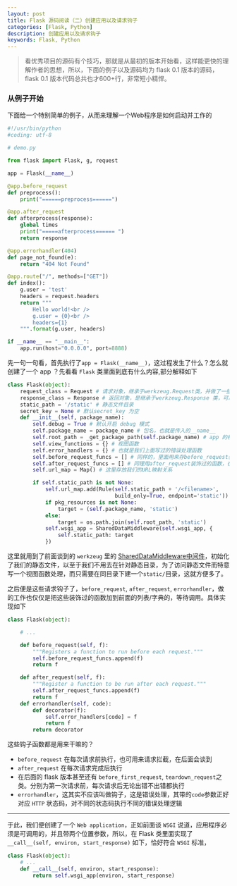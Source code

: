 ```yaml
---
layout: post
title: Flask 源码阅读（二）创建应用以及请求钩子
categories: [Flask, Python]
description: 创建应用以及请求钩子
keywords: Flask, Python
---
```


>看优秀项目的源码有个技巧，那就是从最初的版本开始看，这样能更快的理解作者的思想，所以，下面的例子以及源码均为 flask 0.1 版本的源码，flask 0.1 版本代码总共也才600+行，非常短小精悍。

### 从例子开始
下面给一个特别简单的例子，从而来理解一个Web程序是如何启动并工作的
```python
#!/usr/bin/python
#coding: utf-8

# demo.py

from flask import Flask, g, request

app = Flask(__name__)

@app.before_request
def preprocess():
    print("======preprocess======")

@app.after_request
def afterprocess(response):
    global times
    print("=====afterprocess====== ")
    return response

@app.errorhandler(404)
def page_not_found(e):
    return "404 Not Found"

@app.route("/", methods=["GET"])
def index():
    g.user = 'test'
    headers = request.headers
    return """
        Hello world!<br />
        g.user = {0}<br />
        headers={1}
    """.format(g.user, headers)

if __name__ == "__main__":
    app.run(host="0.0.0.0", port=8888)
```

先一句一句看，首先执行了`app = Flask(__name__)`，这过程发生了什么？怎么就创建了一个 app ？先看看 `Flask` 类里面到底有什么内容,部分解释如下

```python
class Flask(object):
    request_class = Request # 请求对象，继承于werkzeug.Request类，并做了一些定制化
    response_class = Response # 返回对象，是继承于werkzeug.Response 类，可以看作就是 werkzeug.Response
    static_path = '/static' # 静态文件目录
    secret_key = None # 默认secret_key 为空
    def __init__(self, package_name):
        self.debug = True # 默认开启 debug 模式
        self.package_name = package_name # 包名，也就是传入的__name__
        self.root_path = _get_package_path(self.package_name) # app 的根目录
        self.view_functions = {} # 视图函数
        self.error_handlers = {} # 也就是我们上面写过的错误处理函数
        self.before_request_funcs = [] # 同样的，里面用来存before_request装饰过的函数，顾名思义是在每次请求前执行的，这里还有一个小的注意点
        self.after_request_funcs = [] # 同理用after_request装饰过的函数，在后面版本更多用teardown_request了，在每次请求结束后执行
        self.url_map = Map() # 这里存放我们的URL映射关系

        if self.static_path is not None:
            self.url_map.add(Rule(self.static_path + '/<filename>',
                                  build_only=True, endpoint='static'))
            if pkg_resources is not None:
                target = (self.package_name, 'static')
            else:
                target = os.path.join(self.root_path, 'static')
            self.wsgi_app = SharedDataMiddleware(self.wsgi_app, {
                self.static_path: target
            })
```

这里就用到了前面谈到的 `werkzeug` 里的 [SharedDataMiddleware中间件](https://github.com/x1ah/Blog/issues/1)，初始化了我们的静态文件，以至于我们不用去在针对静态目录，为了访问静态文件而特意写一个视图函数处理，而只需要在同目录下建一个`static/`目录，这就方便多了。


之后便是这些请求钩子了，`before_request`, `after_request`, `errorhandler`，做的工作也仅仅是把这些装饰过的函数加到前面的列表/字典的，等待调用。具体实现如下

```python
class Flask(object):

    # ...

    def before_request(self, f):
        """Registers a function to run before each request."""
        self.before_request_funcs.append(f)
        return f

    def after_request(self, f):
        """Register a function to be run after each request."""
        self.after_request_funcs.append(f)
        return f
    def errorhandler(self, code):
        def decorator(f):
            self.error_handlers[code] = f
            return f
        return decorator
```

这些钩子函数都是用来干嘛的？
- `before_request` 在每次请求前执行，也可用来请求拦截，在后面会谈到
- `after_request` 在每次请求完成后执行
- 在后面的 flask 版本甚至还有 `before_first_request`, `teardown_request`之类。分别为第一次请求前，每次请求后无论出错不出错都执行
- `errorhandler`，这其实不应该叫做钩子，这是错误处理，其带的`code`参数正好对应 `HTTP` 状态码，对不同的状态码执行不同的错误处理逻辑
-------------------------------

于此，我们便创建了一个 `Web application`，正如前面谈 `WSGI` 说道，应用程序必须是可调用的，并且带两个位置参数，所以，在 Flask 类里面实现了 `__call__(self, environ, start_response)` 如下，恰好符合 `WSGI` 标准，

```python
class Flask(object):
    # ...
    def __call__(self, environ, start_response):
        return self.wsgi_app(environ, start_response)
```

